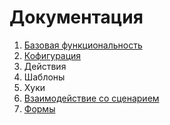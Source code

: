 # Документация

1. [Базовая функциональность](./core.md)
1. [Кофигурация](./config.md)
1. Действия
1. Шаблоны
1. Хуки
1. [Взаимодействие со сценарием](./scenario.md)
1. [Формы](./forms.md)
